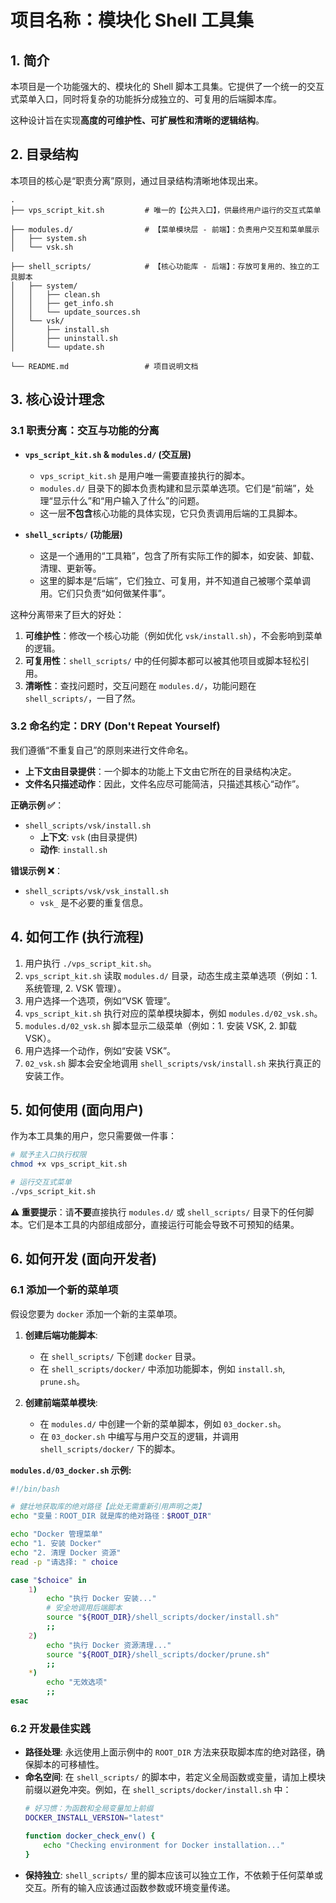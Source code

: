 # 项目名称：模块化 Shell 工具集

## 1. 简介

本项目是一个功能强大的、模块化的 Shell 脚本工具集。它提供了一个统一的交互式菜单入口，同时将复杂的功能拆分成独立的、可复用的后端脚本库。

这种设计旨在实现**高度的可维护性、可扩展性和清晰的逻辑结构**。

## 2. 目录结构

本项目的核心是“职责分离”原则，通过目录结构清晰地体现出来。

```
.
├── vps_script_kit.sh         # 唯一的【公共入口】，供最终用户运行的交互式菜单

├── modules.d/                # 【菜单模块层 - 前端】：负责用户交互和菜单展示
│   ├── system.sh
│   └── vsk.sh

├── shell_scripts/            # 【核心功能库 - 后端】：存放可复用的、独立的工具脚本
│   ├── system/
│   │   ├── clean.sh
│   │   ├── get_info.sh
│   │   └── update_sources.sh
│   └── vsk/
│       ├── install.sh
│       ├── uninstall.sh
│       └── update.sh

└── README.md                 # 项目说明文档
```

## 3. 核心设计理念

### 3.1 职责分离：交互与功能的分离

- **`vps_script_kit.sh` & `modules.d/` (交互层)**
  - `vps_script_kit.sh` 是用户唯一需要直接执行的脚本。
  - `modules.d/` 目录下的脚本负责构建和显示菜单选项。它们是“前端”，处理“显示什么”和“用户输入了什么”的问题。
  - 这一层**不包含**核心功能的具体实现，它只负责调用后端的工具脚本。

- **`shell_scripts/` (功能层)**
  - 这是一个通用的“工具箱”，包含了所有实际工作的脚本，如安装、卸载、清理、更新等。
  - 这里的脚本是“后端”，它们独立、可复用，并不知道自己被哪个菜单调用。它们只负责“如何做某件事”。

这种分离带来了巨大的好处：
1.  **可维护性**：修改一个核心功能（例如优化 `vsk/install.sh`），不会影响到菜单的逻辑。
2.  **可复用性**：`shell_scripts/` 中的任何脚本都可以被其他项目或脚本轻松引用。
3.  **清晰性**：查找问题时，交互问题在 `modules.d/`，功能问题在 `shell_scripts/`，一目了然。

### 3.2 命名约定：DRY (Don't Repeat Yourself)

我们遵循“不重复自己”的原则来进行文件命名。

- **上下文由目录提供**：一个脚本的功能上下文由它所在的目录结构决定。
- **文件名只描述动作**：因此，文件名应尽可能简洁，只描述其核心“动作”。

**正确示例 ✅**：
- `shell_scripts/vsk/install.sh`
  - **上下文**: `vsk` (由目录提供)
  - **动作**: `install.sh`

**错误示例 ❌**：
- `shell_scripts/vsk/vsk_install.sh`
  - `vsk_` 是不必要的重复信息。

## 4. 如何工作 (执行流程)

1.  用户执行 `./vps_script_kit.sh`。
2.  `vps_script_kit.sh` 读取 `modules.d/` 目录，动态生成主菜单选项（例如：1. 系统管理, 2. VSK 管理）。
3.  用户选择一个选项，例如“VSK 管理”。
4.  `vps_script_kit.sh` 执行对应的菜单模块脚本，例如 `modules.d/02_vsk.sh`。
5.  `modules.d/02_vsk.sh` 脚本显示二级菜单（例如：1. 安装 VSK, 2. 卸载 VSK）。
6.  用户选择一个动作，例如“安装 VSK”。
7.  `02_vsk.sh` 脚本会安全地调用 `shell_scripts/vsk/install.sh` 来执行真正的安装工作。

## 5. 如何使用 (面向用户)

作为本工具集的用户，您只需要做一件事：

```bash
# 赋予主入口执行权限
chmod +x vps_script_kit.sh

# 运行交互式菜单
./vps_script_kit.sh
```

**⚠️ 重要提示**：请**不要**直接执行 `modules.d/` 或 `shell_scripts/` 目录下的任何脚本。它们是本工具的内部组成部分，直接运行可能会导致不可预知的结果。

## 6. 如何开发 (面向开发者)

### 6.1 添加一个新的菜单项

假设您要为 `docker` 添加一个新的主菜单项。

1.  **创建后端功能脚本**:
    - 在 `shell_scripts/` 下创建 `docker` 目录。
    - 在 `shell_scripts/docker/` 中添加功能脚本，例如 `install.sh`, `prune.sh`。

2.  **创建前端菜单模块**:
    - 在 `modules.d/` 中创建一个新的菜单脚本，例如 `03_docker.sh`。
    - 在 `03_docker.sh` 中编写与用户交互的逻辑，并调用 `shell_scripts/docker/` 下的脚本。

**`modules.d/03_docker.sh` 示例:**
```bash
#!/bin/bash

# 健壮地获取库的绝对路径【此处无需重新引用声明之类】
echo "变量：ROOT_DIR 就是库的绝对路径：$ROOT_DIR"

echo "Docker 管理菜单"
echo "1. 安装 Docker"
echo "2. 清理 Docker 资源"
read -p "请选择: " choice

case "$choice" in
    1)
        echo "执行 Docker 安装..."
        # 安全地调用后端脚本
        source "${ROOT_DIR}/shell_scripts/docker/install.sh"
        ;;
    2)
        echo "执行 Docker 资源清理..."
        source "${ROOT_DIR}/shell_scripts/docker/prune.sh"
        ;;
    *)
        echo "无效选项"
        ;;
esac
```

### 6.2 开发最佳实践

- **路径处理**: 永远使用上面示例中的 `ROOT_DIR` 方法来获取脚本库的绝对路径，确保脚本的可移植性。
- **命名空间**: 在 `shell_scripts/` 的脚本中，若定义全局函数或变量，请加上模块前缀以避免冲突。例如，在 `shell_scripts/docker/install.sh` 中：
  ```bash
  # 好习惯：为函数和全局变量加上前缀
  DOCKER_INSTALL_VERSION="latest"

  function docker_check_env() {
      echo "Checking environment for Docker installation..."
  }
  ```
- **保持独立**: `shell_scripts/` 里的脚本应该可以独立工作，不依赖于任何菜单或交互。所有的输入应该通过函数参数或环境变量传递。